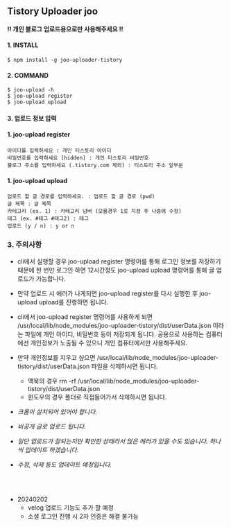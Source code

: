 ## Tistory Uploader joo

**!! 개인 블로그 업로드용으로만 사용해주세요 !!**

#### 1. INSTALL

```shell
$ npm install -g joo-uploader-tistory
```

#### 2. COMMAND

```shell
$ joo-upload -h
$ joo-upload register
$ joo-upload upload
```

#### 3. 업로드 정보 입력

#### **1. joo-upload register**

```
아이디를 입력하세요 : 개인 티스토리 아이디
비밀번호를 입력하세요 [hidden] : 개인 티스토리 비밀번호
블로그 주소를 입력하세요 (.tistory.com 제외) : 티스토리 주소 앞부분
```

#### **1. joo-upload upload**

```
업로드 할 글 경로를 입력하세요. : 업로드 할 글 경로 (pwd)
글 제목 : 글 제목
카테고리 (ex. 1) : 카테고리 넘버 (모를경우 1로 지정 후 나중에 수정)
태그 (ex. #태그 #태그2) : 태그
업로드 (y / n) : y or n
```

### 3. 주의사항

- cli에서 실행할 경우 joo-upload register 명령어를 통해 로그인 정보를 저장하기 때문에 한 번만 로그인 하면 12시간정도 joo-upload upload 명령어를 통해 글 업로드가 가능합니다.

- 만약 업로드 시 에러가 나게되면 joo-upload register를 다시 실행한 후 joo-upload upload를 진행하면 됩니다.

- cli에서 joo-upload register 명령어를 사용하게 되면 /usr/local/lib/node_modules/joo-uploader-tistory/dist/userData.json 이라는 파일에 개인 아이디, 비밀번호 등이 저장되게 됩니다. 공용으로 사용하는 컴퓨터에선 개인정보가 노출될 수 있으니 개인 컴퓨터에서만 사용해주세요.

- 만약 개인정보를 지우고 싶으면 /usr/local/lib/node_modules/joo-uploader-tistory/dist/userData.json 파일을 삭제하시면 됩니다.

  - 맥북의 경우 rm -rf /usr/local/lib/node_modules/joo-uploader-tistory/dist/userData.json
  - 윈도우의 경우 폴더로 직접들어가서 삭제하시면 됩니다.

- _크롬이 설치되어 있어야 합니다._

- _비공개 글로 업로드 됩니다._

- _일단 업로드가 잘되는지만 확인한 상태라서 많은 에러가 있을 수도 있습니다. 하나씩 업데이트 하겠습니다._

- _수정, 삭제 등도 업데이트 예정입니다._

<br><br>

- 20240202
  - velog 업로드 기능도 추가 할 예정
  - 소셜 로그인 진행 시 2차 인증은 해결 불가능
